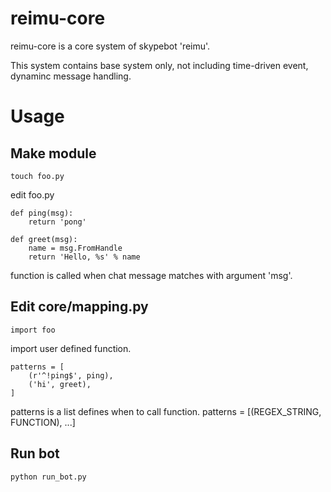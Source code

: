 reimu-core
==================
reimu-core is a core system of skypebot 'reimu'.

This system contains base system only, not including time-driven event, dynaminc message handling.


Usage
============
## Make module

`touch foo.py`

edit foo.py

```
def ping(msg):
    return 'pong'

def greet(msg):
    name = msg.FromHandle
    return 'Hello, %s' % name
```

function is called when chat message matches with argument 'msg'.

## Edit core/mapping.py

```
import foo
```

import user defined function.

```
patterns = [
    (r'^!ping$', ping),
    ('hi', greet),
]
```

patterns is a list defines when to call function.
patterns = [(REGEX_STRING, FUNCTION), ...]


## Run bot

`python run_bot.py`
